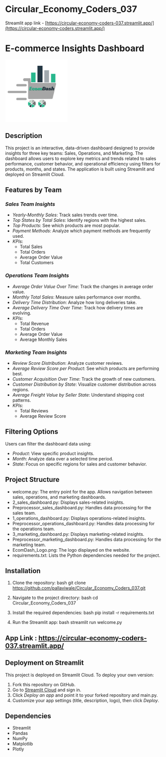 # Circular_Economy_Coders_037
Streamlit app link - [https://circular-economy-coders-037.streamlit.app/](https://circular-economy-coders.streamlit.app/)
# E-commerce Insights Dashboard
<img src="EcomDash_Logo.png" alt="isolated" width="200"/>

## Description  
This project is an interactive, data-driven dashboard designed to provide insights for three key teams: Sales, Operations, and Marketing. The dashboard allows users to explore key metrics and trends related to sales performance, customer behavior, and operational efficiency using filters for products, months, and states. The application is built using Streamlit and deployed on Streamlit Cloud.

## Features by Team

### *Sales Team Insights*
- *Yearly-Monthly Sales*: Track sales trends over time.
- *Top States by Total Sales*: Identify regions with the highest sales.
- *Top Products*: See which products are most popular.
- *Payment Methods*: Analyze which payment methods are frequently used.
- *KPIs*:
  - Total Sales
  - Total Orders
  - Average Order Value
  - Total Customers

### *Operations Team Insights*
- *Average Order Value Over Time*: Track the changes in average order value.
- *Monthly Total Sales*: Measure sales performance over months.
- *Delivery Time Distribution*: Analyze how long deliveries take.
- *Average Delivery Time Over Time*: Track how delivery times are evolving.
- *KPIs*:
  - Total Revenue
  - Total Orders
  - Average Order Value
  - Average Monthly Sales

### *Marketing Team Insights*
- *Review Score Distribution*: Analyze customer reviews.
- *Average Review Score per Product*: See which products are performing best.
- *Customer Acquisition Over Time*: Track the growth of new customers.
- *Customer Distribution by State*: Visualize customer distribution across regions.
- *Average Freight Value by Seller State*: Understand shipping cost patterns.
- *KPIs*:
  - Total Reviews
  - Average Review Score

## Filtering Options
Users can filter the dashboard data using:
- *Product*: View specific product insights.
- *Month*: Analyze data over a selected time period.
- *State*: Focus on specific regions for sales and customer behavior.

## Project Structure

- welcome.py: The entry point for the app. Allows navigation between sales, operations, and marketing dashboards.
- 2_sales_dashboard.py: Displays sales-related insights.
- Preprocessor_sales_dashboard.py: Handles data processing for the sales team.
- 1_operations_dashboard.py: Displays operations-related insights.
- Preprocessor_operations_dashboard.py: Handles data processing for the operations team.
- 3_marketing_dashboard.py: Displays marketing-related insights.
- Preprocessor_marketing_dashboard.py: Handles data processing for the marketing team.
- EcomDash_Logo.png: The logo displayed on the website.
- requirements.txt: Lists the Python dependencies needed for the project.

## Installation

1. Clone the repository:
   bash
   git clone https://github.com/pallaviwale/Circular_Economy_Coders_037.git
   

2. Navigate to the project directory:
   bash
   cd Circular_Economy_Coders_037
   

3. Install the required dependencies:
   bash
   pip install -r requirements.txt
   

4. Run the Streamlit app:
   bash
   streamlit run welcome.py

## App Link :  https://circular-economy-coders-037.streamlit.app/ 

## Deployment on Streamlit
This project is deployed on Streamlit Cloud. To deploy your own version:
1. Fork this repository on GitHub.
2. Go to [Streamlit Cloud](https://share.streamlit.io/) and sign in.
3. Click *Deploy an app* and point it to your forked repository and main.py.
4. Customize your app settings (title, description, logo), then click *Deploy*.

## Dependencies

- Streamlit
- Pandas
- NumPy
- Matplotlib
- Plotly
